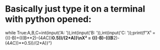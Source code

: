# Basically just type it on a terminal with python opened:
while True:A,B,C=int(input('A: ')),int(input('B: ')),int(input('C: '));print(f"X¹ = {((-B)+(((B**2)-(4*A*C))**0.5))/(2*A)}\nX² = {((-B)-(((B**2)-(4*A*C))**0.5))/(2*A)}")
